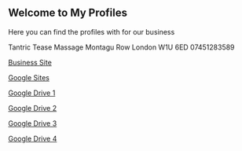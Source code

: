 ## Welcome to My Profiles

Here you can find the profiles with for our business


Tantric Tease Massage
Montagu Row
London
W1U 6ED
07451283589


[Business Site](https://tantric-tease-massage.business.site/)

[Google Sites](https://sites.google.com/view/tantricteasemassage/)

[Google Drive 1](https://drive.google.com/drive/folders/1m1n-yiQScsiZdJvbI437eWaHjxjXv3M0)

[Google Drive 2](https://drive.google.com/drive/folders/1fQiaRXQJjRn_UuxkI8v3hx9Tw6Q_TEaD)

[Google Drive 3](https://drive.google.com/drive/folders/1MLzQtGbrR4z4xs7mtha3pDLHoDMH1-6L?usp=sharing)

[Google Drive 4](https://drive.google.com/drive/folders/1XXQPKF8ntNCYbJrF6vXLIcC9cSgTyrHk?usp=sharing)

